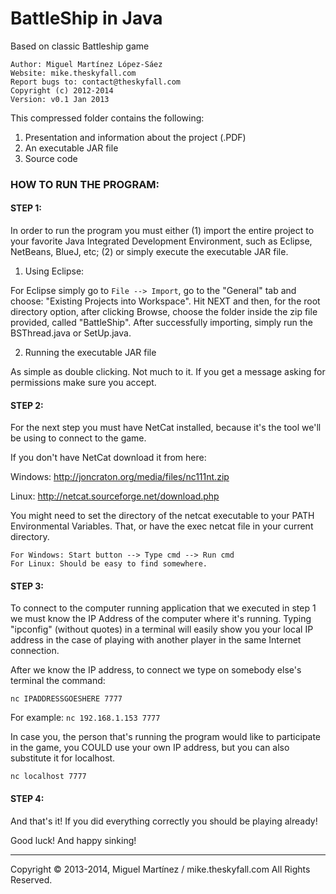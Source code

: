 # BattleShip in Java
Based on classic Battleship game


```
Author: Miguel Martínez López-Sáez
Website: mike.theskyfall.com
Report bugs to: contact@theskyfall.com
Copyright (c) 2012-2014
Version: v0.1 Jan 2013
```


This compressed folder contains the following:

1. Presentation and information about the project (.PDF)
2. An executable JAR file
3. Source code


### HOW TO RUN THE PROGRAM:

#### STEP 1:

In order to run the program you must either (1) import the entire project to your favorite Java Integrated Development Environment, such as Eclipse, NetBeans, BlueJ, etc; (2) or simply execute the executable JAR file. 

1) Using Eclipse:

For Eclipse simply go to `File --> Import`, go to the "General" tab and choose: "Existing Projects into Workspace". Hit NEXT and then, for the root directory option, after clicking Browse, choose the folder inside the zip file provided, called "BattleShip". After successfully importing, simply run the BSThread.java or SetUp.java.

2) Running the executable JAR file

As simple as double clicking. Not much to it. If you get a message asking for permissions make sure you accept.

#### STEP 2:

For the next step you must have NetCat installed, because it's the tool we'll be using to connect to the game. 

If you don't have NetCat download it from here:

Windows: http://joncraton.org/media/files/nc111nt.zip

Linux: http://netcat.sourceforge.net/download.php

You might need to set the directory of the netcat executable to your PATH Environmental Variables. That, or have the exec netcat file in your current directory.

```
For Windows: Start button --> Type cmd --> Run cmd
For Linux: Should be easy to find somewhere.
```

#### STEP 3:

To connect to the computer running application that we executed in step 1 we must know the IP Address of the computer where it's running. Typing "ipconfig" (without quotes) in a terminal will easily show you your local IP address in the case of playing with another player in the same Internet connection.

After we know the IP address, to connect we type on somebody else's terminal the command:

```
nc IPADDRESSGOESHERE 7777
```

For example: `nc 192.168.1.153 7777`

In case you, the person that's running the program would like to participate in the game, you COULD use your own IP address, but you can also substitute it for localhost.

```
nc localhost 7777
```

#### STEP 4:

And that's it! If you did everything correctly you should be playing already!

Good luck! And happy sinking!


-------
Copyright © 2013-2014, Miguel Martínez / mike.theskyfall.com
All Rights Reserved.

